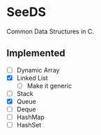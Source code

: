 # SeeDS

Common Data Structures in C.

## Implemented

- [ ] Dynamic Array
- [x] Linked List
  - [ ] Make it generic
- [ ] Stack
- [x] Queue
- [ ] Deque
- [ ] HashMap
- [ ] HashSet
